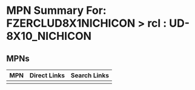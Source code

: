 



# MPN Summary For: FZERCLUD8X1NICHICON > rcl : UD-8X10_NICHICON

## MPNs
  

|MPN|Direct Links|Search Links|
| :--- | :--- | :--- |
||||
